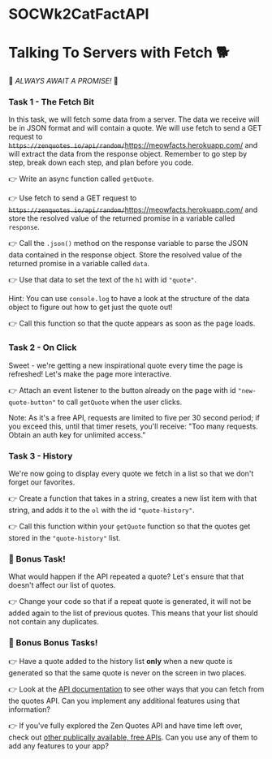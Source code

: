 # SOCWk2CatFactAPI
# Talking To Servers with Fetch 🐕

🚨 _ALWAYS AWAIT A PROMISE!_ 🚨

### Task 1 - The Fetch Bit

In this task, we will fetch some data from a server. The data we receive will be in JSON format and will contain a quote. We will use fetch to send a GET request to <s>`https://zenquotes.io/api/random/`</s>https://meowfacts.herokuapp.com/ and will extract the data from the response object. Remember to go step by step, break down each step, and plan before you code.

👉 Write an async function called `getQuote`.

👉 Use fetch to send a GET request to <s>`https://zenquotes.io/api/random/`</s>https://meowfacts.herokuapp.com/ and store the resolved value of the returned promise in a variable called `response`.

👉 Call the `.json()` method on the response variable to parse the JSON data contained in the response object. Store the resolved value of the returned promise in a variable called `data`.

👉 Use that data to set the text of the `h1` with id `"quote"`.

Hint: You can use `console.log` to have a look at the structure of the data object to figure out how to get just the quote out!

👉 Call this function so that the quote appears as soon as the page loads.

### Task 2 - On Click

Sweet - we're getting a new inspirational quote every time the page is refreshed! Let's make the page more interactive.

👉 Attach an event listener to the button already on the page with id `"new-quote-button"` to call `getQuote` when the user clicks.

Note: As it's a free API, requests are limited to five per 30 second period; if you exceed this, until that timer resets, you'll receive: "Too many requests. Obtain an auth key for unlimited access."

### Task 3 - History

We're now going to display every quote we fetch in a list so that we don't forget our favorites.

👉 Create a function that takes in a string, creates a new list item with that string, and adds it to the `ol` with the id `"quote-history"`.

👉 Call this function within your `getQuote` function so that the quotes get stored in the `"quote-history"` list.

### 🌟 Bonus Task!

What would happen if the API repeated a quote? Let's ensure that that doesn't affect our list of quotes.

👉 Change your code so that if a repeat quote is generated, it will not be added again to the list of previous quotes. This means that your list should not contain any duplicates.

### 🌟 Bonus Bonus Tasks!

👉 Have a quote added to the history list **only** when a new quote is generated so that the same quote is never on the screen in two places.

👉 Look at the [API documentation](https://premium.zenquotes.io/zenquotes-documentation/) to see other ways that you can fetch from the quotes API. Can you implement any additional features using that information?

👉 If you've fully explored the Zen Quotes API and have time left over, check out [other publically available, free APIs](https://github.com/public-apis/public-apis). Can you use any of them to add any features to your app?
